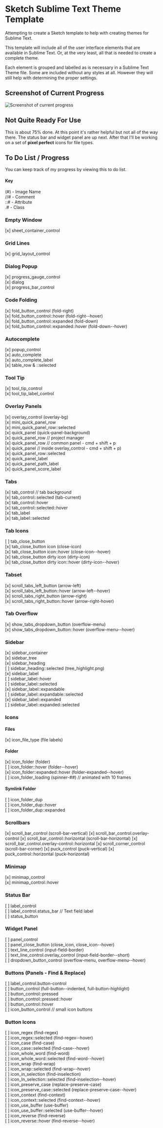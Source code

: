 # Sketch Sublime Text Theme Template

Attempting to create a Sketch template to help with creating themes for Sublime Text.

This template will include all of the user interface elements that are available in Sublime Text. Or, at the very least, all that is needed to create a complete theme.

Each element is grouped and labelled as is necessary in a Sublime Text Theme file. Some are included without any styles at all. However they will still help with determining the proper settings.

## Screenshot of Current Progress

![Screenshot of current progress](http://dch.link/dFoj/Image%202015-09-19%20at%201.17.09%20AM.png)

## Not Quite Ready For Use

This is about 75% done. At this point it's rather helpful but not all of the way there. The status bar and widget panel are up next. After that I'll be working on a set of **pixel perfect** icons for file types.

## To Do List / Progress

You can keep track of my progress by viewing this to do list.

#### Key

(#) - Image Name  
//# - Comment  
::# - Attribute  
.# - Class  

### Empty Window

[x] sheet_container_control  

### Grid Lines

[x] grid_layout_control  

### Dialog Popup

[x] progress_gauge_control  
[x] dialog  
[x] progress_bar_control  

### Code Folding

[x] fold_button_control  (fold-right)  
[x] fold_button_control::hover  (fold-right--hover)  
[x] fold_button_control::expanded  (fold-down)  
[x] fold_button_control::expanded::hover  (fold-down--hover)  

### Autocomplete

[x] popup_control  
[x] auto_complete  
[x] auto_complete_label  
[x] table_row & ::selected  

### Tool Tip

[x] tool_tip_control  
[x] tool_tip_label_control  

### Overlay Panels

[x] overlay_control  (overlay-bg)  
[x] mini_quick_panel_row  
[x] mini_quick_panel_row::selected  
[x] quick_panel  (quick-panel-background)  
[x] quick_panel_row  // project manager  
[x] quick_panel_row  // common panel - cmd + shift + p  
[x] quick_panel  // inside overlay_control - cmd + shift + p)  
[x] quick_panel_row::selected  
[x] quick_panel_label  
[x] quick_panel_path_label  
[x] quick_panel_score_label  

### Tabs

[x] tab_control  // tab background  
[x] tab_control::selected  (tab-current)  
[x] tab_control::hover  
[x] tab_control::selected::hover  
[x] tab_label  
[x] tab_label::selected  

### Tab Icons

[ ] tab_close_button  
[x] tab_close_button icon  (close-icon)  
[x] tab_close_button icon::hover  (close-icon--hover)  
[x] tab_close_button dirty icon  (dirty-icon)  
[x] tab_close_button dirty icon::hover  (dirty-icon--hover)  

### Tabset

[x] scroll_tabs_left_button  (arrow-left)  
[x] scroll_tabs_left_button::hover  (arrow-left--hover)  
[x] scroll_tabs_right_button  (arrow-right)  
[x] scroll_tabs_right_button::hover  (arrow-right-hover)  

### Tab Overflow

[x] show_tabs_dropdown_button  (overflow-menu)  
[x] show_tabs_dropdown_button::hover  (overflow-menu--hover)  

### Sidebar

[x] sidebar_container  
[x] sidebar_tree  
[x] sidebar_heading  
[ ] sidebar_heading::selected (tree_highlight.png)  
[x] sidebar_label  
[ ] sidebar_label::hover  
[ ] sidebar_label::selected  
[x] sidebar_label::expandable  
[ ] sidebar_label::expandable::selected  
[x] sidebar_label::expanded  
[ ] sidebar_label::expanded::selected  

### Icons

#### Files

[x] icon_file_type (file labels)  

#### Folder

[x] icon_folder  (folder)  
[ ] icon_folder::hover  (folder--hover)  
[x] icon_folder::expanded::hover  (folder-expanded--hover)  
[ ] icon_folder_loading  (spinner-##)  // animated with 10 frames  

#### Symlink Folder

[ ] icon_folder_dup  
[ ] icon_folder_dup::hover  
[ ] icon_folder_dup::expanded  

### Scrollbars

[x] scroll_bar_control  (scroll-bar-vertical)
[x] scroll_bar_control.overlay-control
[x] scroll_bar_control::horizontal  (scroll-bar-horizontal)
[x] scroll_bar_control.overlay-control::horizontal
[x] scroll_corner_control  (scroll-bar-corner)
[x] puck_control  (puck-vertical)
[x] puck_control::horizontal  (puck-horizontal)

### Minimap

[x] minimap_control  
[x] minimap_control::hover  

### Status Bar

[ ] label_control  
[ ] label_control.status_bar  // Text field label  
[ ] status_button  

### Widget Panel

[ ] panel_control  
[ ] panel_close_button  (close_icon, close_icon--hover)  
[ ] text_line_control  (input-field-border)  
[ ] text_line_control.overlay_control  (input-field-border--short)  
[ ] dropdown_button_control  (overflow-menu, overflow-menu--hover)  

### Buttons (Panels - Find & Replace)

[ ] label_control.button-control  
[ ] button_control  (full-button--indented, full-button-highlight)  
[ ] button_control::pressed  
[ ] button_control::pressed::hover  
[ ] button_control::hover  
[ ] icon_button_control  // small icon buttons  

### Button Icons

[ ] icon_regex  (find-regex)  
[ ] icon_regex::selected  (find-regex--hover)  
[ ] icon_case  (find-case)  
[ ] icon_case::selected  (find-case--hover)  
[ ] icon_whole_word  (find-word)  
[ ] icon_whole_word::selected  (find-word--hover)  
[ ] icon_wrap  (find-wrap)  
[ ] icon_wrap::selected  (find-wrap--hover)  
[ ] icon_in_selection  (find-inselection)  
[ ] icon_In_selection::selected  (find-inselection--hover)  
[ ] icon_preserve_case  (replace-preserve-case)  
[ ] icon_preserve_case::selected  (replace-preserve-case--hover)  
[ ] icon_context  (find-context)  
[ ] icon_context::selected  (find-context--hover)  
[ ] icon_use_buffer  (use-buffer)  
[ ] icon_use_buffer::selected  (use-buffer--hover)  
[ ] icon_reverse  (find-reverse)  
[ ] icon_reverse::hover  (find-reverse--hover)  
